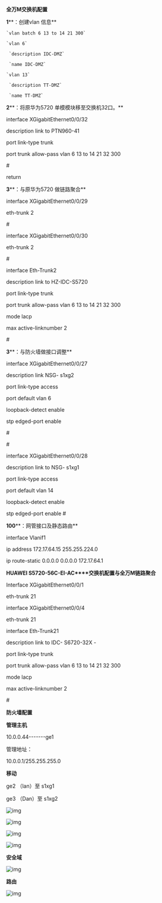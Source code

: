 **全万M交换机配置**

**1****：创建vlan 信息**

```
`vlan batch 6 13 to 14 21 300`

`vlan 6`

 `description IDC-DMZ`

 `name IDC-DMZ`

`vlan 13`

 `description TT-DMZ`

 `name TT-DMZ`
```



**2****：将原华为5720 单模模块移至交换机32口。**

interface XGigabitEthernet0/0/32

 description link to PTN960-41

 port link-type trunk

 port trunk allow-pass vlan 6 13 to 14 21 32 300

\#

return

**3****：与原华为5720 做链路聚合**

interface XGigabitEthernet0/0/29

 eth-trunk 2

\#

interface XGigabitEthernet0/0/30

 eth-trunk 2

\#



interface Eth-Trunk2

 description link to HZ-IDC-S5720

 port link-type trunk

 port trunk allow-pass vlan 6 13 to 14 21 32 300 

 mode lacp

 max active-linknumber 2

\#

**3****：与防火墙做接口调整**

interface XGigabitEthernet0/0/27

 description link NSG- s1xg2

 port link-type access

 port default vlan 6

 loopback-detect enable

 stp edged-port enable

\#

\#

interface XGigabitEthernet0/0/28

description link to NSG- s1xg1

 port link-type access

 port default vlan 14

 loopback-detect enable

 stp edged-port enable #

 

**100****：网管接口及静态路由**

interface Vlanif1

 ip address 172.17.64.15 255.255.224.0

ip route-static 0.0.0.0 0.0.0.0 172.17.64.1

 

**HUAWEI S5720-56C-EI-AC****交换机配置与全万M链路聚合**

 

Interface XGigabitEthernet0/0/1

eth-trunk 21

interface XGigabitEthernet0/0/4

eth-trunk 21

 

interface Eth-Trunk21

 description link to IDC- S6720-32X -

 port link-type trunk

 port trunk allow-pass vlan 6 13 to 14 21 32 300

 mode lacp

 max active-linknumber 2

\#

 

**防火墙配置**

**管理主机**

10.0.0.44-------ge1

管理地址：

10.0.0.1/255.255.255.0

**移动**

ge2  （lan）至  s1xg1

ge3 （Dan）至  s1xg2

![img](file:///C:/Users/wn6298/AppData/Local/Temp/msohtmlclip1/01/clip_image002.jpg)

![img](file:///C:/Users/wn6298/AppData/Local/Temp/msohtmlclip1/01/clip_image004.jpg)

![img](file:///C:/Users/wn6298/AppData/Local/Temp/msohtmlclip1/01/clip_image006.jpg)

![img](file:///C:/Users/wn6298/AppData/Local/Temp/msohtmlclip1/01/clip_image008.jpg)

 

 

**安全域**

![img](file:///C:/Users/wn6298/AppData/Local/Temp/msohtmlclip1/01/clip_image010.jpg)

 

**路由**

![img](C:/Users/wn6298/AppData/Local/Temp/msohtmlclip1/01/clip_image012.jpg)
